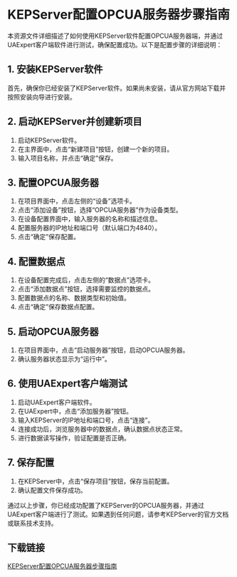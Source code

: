 # KEPServer配置OPCUA服务器步骤指南

本资源文件详细描述了如何使用KEPServer软件配置OPCUA服务器端，并通过UAExpert客户端软件进行测试，确保配置成功。以下是配置步骤的详细说明：

## 1. 安装KEPServer软件
首先，确保你已经安装了KEPServer软件。如果尚未安装，请从官方网站下载并按照安装向导进行安装。

## 2. 启动KEPServer并创建新项目
1. 启动KEPServer软件。
2. 在主界面中，点击“新建项目”按钮，创建一个新的项目。
3. 输入项目名称，并点击“确定”保存。

## 3. 配置OPCUA服务器
1. 在项目界面中，点击左侧的“设备”选项卡。
2. 点击“添加设备”按钮，选择“OPCUA服务器”作为设备类型。
3. 在设备配置界面中，输入服务器的名称和描述信息。
4. 配置服务器的IP地址和端口号（默认端口为4840）。
5. 点击“确定”保存配置。

## 4. 配置数据点
1. 在设备配置完成后，点击左侧的“数据点”选项卡。
2. 点击“添加数据点”按钮，选择需要监控的数据点。
3. 配置数据点的名称、数据类型和初始值。
4. 点击“确定”保存数据点配置。

## 5. 启动OPCUA服务器
1. 在项目界面中，点击“启动服务器”按钮，启动OPCUA服务器。
2. 确认服务器状态显示为“运行中”。

## 6. 使用UAExpert客户端测试
1. 启动UAExpert客户端软件。
2. 在UAExpert中，点击“添加服务器”按钮。
3. 输入KEPServer的IP地址和端口号，点击“连接”。
4. 连接成功后，浏览服务器中的数据点，确认数据点状态正常。
5. 进行数据读写操作，验证配置是否正确。

## 7. 保存配置
1. 在KEPServer中，点击“保存项目”按钮，保存当前配置。
2. 确认配置文件保存成功。

通过以上步骤，你已经成功配置了KEPServer的OPCUA服务器，并通过UAExpert客户端进行了测试。如果遇到任何问题，请参考KEPServer的官方文档或联系技术支持。

## 下载链接

[KEPServer配置OPCUA服务器步骤指南](https://pan.quark.cn/s/f5b0f7e3a389)
